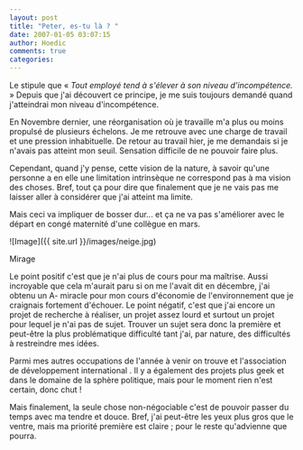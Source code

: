 ```yaml
---
layout: post
title: "Peter, es-tu là ? "
date: 2007-01-05 03:07:15
author: Hoedic
comments: true
categories: 
---
```



Le  stipule que « *Tout employé tend à s'élever à son niveau d'incompétence.* » Depuis que j'ai découvert ce principe, je me suis toujours demandé quand j'atteindrai mon niveau d'incompétence. 

En Novembre dernier, une réorganisation où je travaille m'a plus ou moins propulsé de plusieurs échelons. Je me retrouve avec une charge de travail et une pression inhabituelle. De retour au travail hier, je me demandais si je n'avais pas atteint mon seuil. Sensation difficile de ne pouvoir faire plus.

Cependant, quand j'y pense, cette vision de la nature, à savoir qu'une personne a en elle une limitation intrinsèque ne correspond pas à ma vision des choses. Bref, tout ça pour dire que finalement que je ne vais pas me laisser aller à considérer que j'ai atteint ma limite.

Mais ceci va impliquer de bosser dur... et ça ne va pas s'améliorer avec le départ en congé maternité d'une collègue en mars.

![Image]({{ site.url }}/images/neige.jpg)
<div class="photoattrib">Mirage</div>



Le point positif c'est que je n'ai plus de cours pour ma maîtrise. Aussi incroyable que cela m'aurait paru si on me l'avait dit en décembre, j'ai obtenu un A- miracle pour mon cours d'économie de l'environnement que je craignais fortement d'échouer. Le point négatif, c'est que j'ai encore un projet de recherche à réaliser, un projet assez lourd et surtout un projet pour lequel je n'ai pas de sujet. Trouver un sujet sera donc la première et peut-être la plus problématique difficulté tant j'ai, par nature, des difficultés à restreindre mes idées.

Parmi mes autres occupations de l'année à venir on trouve  et l'association de développement international . Il y a également des projets plus geek et dans le domaine de la sphère politique, mais pour le moment rien n'est certain, donc chut !

Mais finalement, la seule chose non-négociable c'est de pouvoir passer du temps avec ma tendre et douce. Bref, j'ai peut-être les yeux plus gros que le ventre, mais ma priorité première est claire ; pour le reste qu'advienne que pourra.
